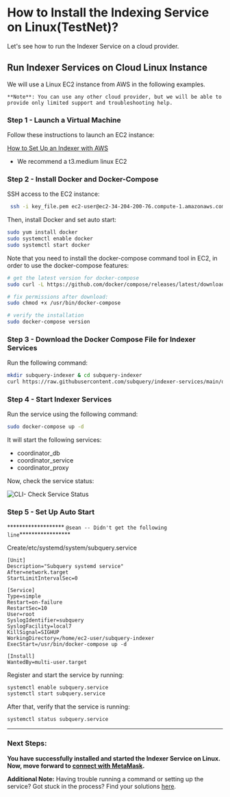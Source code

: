# How to Install the Indexing Service on Linux(TestNet)?

Let's see how to run the Indexer Service on a cloud provider. 

## **Run Indexer Services on Cloud Linux Instance**

We will use a Linux EC2 instance from AWS in the following examples. 

```
**Note**: You can use any other cloud provider, but we will be able to provide only limited support and troubleshooting help.
```


### **Step 1 - Launch a Virtual Machine**

Follow these instructions to launch an EC2 instance:

[How to Set Up an Indexer with AWS](../indexers/set-up-indexer-aws.md) 

- We recommend a t3.medium linux EC2

### **Step 2 - Install Docker and Docker-Compose**

SSH access to the EC2 instance:

```bash
 ssh -i key_file.pem ec2-user@ec2-34-204-200-76.compute-1.amazonaws.com
```

Then, install Docker and set auto start:

```bash
sudo yum install docker
sudo systemctl enable docker
sudo systemctl start docker
```

Note that you need to install the docker-compose command tool in EC2, in order to use the docker-compose features:

```bash
# get the latest version for docker-compose
sudo curl -L https://github.com/docker/compose/releases/latest/download/docker-compose-$(uname -s)-$(uname -m) -o /usr/bin/docker-compose

# fix permissions after download:
sudo chmod +x /usr/bin/docker-compose

# verify the installation
sudo docker-compose version
```

### **Step 3 - Download the Docker Compose File for Indexer Services**

Run the following command:

```bash
mkdir subquery-indexer & cd subquery-indexer
curl https://raw.githubusercontent.com/subquery/indexer-services/main/docker-compose.yml -o docker-compose.yml
```

### **Step 4 - Start Indexer Services**

Run the service using the following command:

```bash
sudo docker-compose up -d
```

It will start the following services:

- coordinator_db
- coordinator_service
- coordinator_proxy

Now, check the service status: <br />

![CLI- Check Service Status](/assets/img/cli_servicestatuss_install_on_linux.png)

### Step 5 - Set Up Auto Start


******************* `@sean -- Didn't get the following line`*****************

Create/etc/systemd/system/subquery.service

```
[Unit]
Description="Subquery systemd service"
After=network.target
StartLimitIntervalSec=0

[Service]
Type=simple
Restart=on-failure
RestartSec=10
User=root
SyslogIdentifier=subquery
SyslogFacility=local7
KillSignal=SIGHUP
WorkingDirectory=/home/ec2-user/subquery-indexer
ExecStart=/usr/bin/docker-compose up -d

[Install]
WantedBy=multi-user.target
```

Register and start the service by running:

```bash
systemctl enable subquery.service
systemctl start subquery.service
```

After that, verify that the service is running:

```bash
systemctl status subquery.service
```

---

### **Next Steps:**

**You have successfully installed and started the Indexer Service on Linux. Now, move forward to [connect with MetaMask](../metamask/connect-metamask.md).** 


**Additional Note:**
Having trouble running a command or setting up the service? Got stuck in the process? Find your solutions [here](../indexers/troubleshooting-indexers.md).
